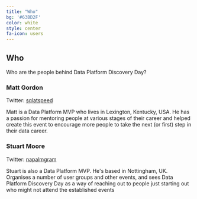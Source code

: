```yaml
---
title: "Who"
bg: '#63BD2F'
color: white
style: center
fa-icon: users
---
```


## Who

Who are the people behind Data Platform Discovery Day?

### Matt Gordon

Twitter: [sqlatspeed](https://twitter.com/sqlatspeed)

Matt is a Data Platform MVP who lives in Lexington, Kentucky, USA. He has a passion for mentoring people at various stages of their career and helped create this event to encourage more people to take the next (or first) step in their data career.

### Stuart Moore 

Twitter: [napalmgram](https://twitter.com/napalmgram)

Stuart is also a Data Platform MVP. He's based in Nottingham, UK. Organises a number of user groups and other events, and sees Data Platform Discovery Day as a way of reaching out to people just starting out who might not attend the established events
